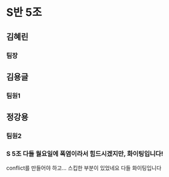 # S반 5조

## 김혜린
### 팀장

## 김용글
### 팀원1

## 정강용

### 팀원2

### S 5조 다들 월요일에 폭염이라서 힘드시겠지만, 화이팅입니다!
 conflict를 만들어야 하고... 스킵한 부분이 있었네요 다들 화이팅입니다
